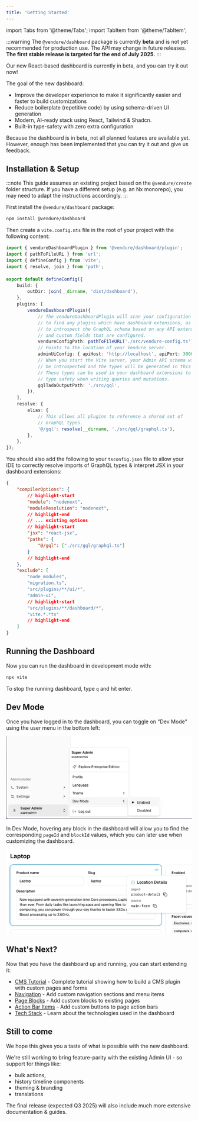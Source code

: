 ```yaml
---
title: 'Getting Started'
---
```


import Tabs from '@theme/Tabs';
import TabItem from '@theme/TabItem';

:::warning
The `@vendure/dashboard` package is currently **beta** and is not yet recommended for production use. The API may change in future releases. **The first stable release is targeted for the end of July 2025.**
:::

Our new React-based dashboard is currently in beta, and you can try it out now!

The goal of the new dashboard:

- Improve the developer experience to make it significantly easier and faster to build customizations
- Reduce boilerplate (repetitive code) by using schema-driven UI generation
- Modern, AI-ready stack using React, Tailwind & Shadcn.
- Built-in type-safety with zero extra configuration

Because the dashboard is in beta, not all planned features are available yet. However, enough has been implemented that
you can try it out and give us feedback.

## Installation & Setup

:::note
This guide assumes an existing project based on the `@vendure/create` folder structure.
If you have a different setup (e.g. an Nx monorepo), you may need to adapt the instructions accordingly.
:::

First install the `@vendure/dashboard` package:

```bash
npm install @vendure/dashboard
```

Then create a `vite.config.mts` file in the root of your project with the following content:

```ts title="vite.config.mts"
import { vendureDashboardPlugin } from '@vendure/dashboard/plugin';
import { pathToFileURL } from 'url';
import { defineConfig } from 'vite';
import { resolve, join } from 'path';

export default defineConfig({
    build: {
        outDir: join(__dirname, 'dist/dashboard'),
    },
    plugins: [
        vendureDashboardPlugin({
            // The vendureDashboardPlugin will scan your configuration in order
            // to find any plugins which have dashboard extensions, as well as
            // to introspect the GraphQL schema based on any API extensions
            // and custom fields that are configured.
            vendureConfigPath: pathToFileURL('./src/vendure-config.ts'),
            // Points to the location of your Vendure server.
            adminUiConfig: { apiHost: 'http://localhost', apiPort: 3000 },
            // When you start the Vite server, your Admin API schema will
            // be introspected and the types will be generated in this location.
            // These types can be used in your dashboard extensions to provide
            // type safety when writing queries and mutations.
            gqlTadaOutputPath: './src/gql',
        }),
    ],
    resolve: {
        alias: {
            // This allows all plugins to reference a shared set of
            // GraphQL types.
            '@/gql': resolve(__dirname, './src/gql/graphql.ts'),
        },
    },
});
```

You should also add the following to your `tsconfig.json` file to allow your IDE
to correctly resolve imports of GraphQL types & interpret JSX in your dashboard extensions:

```json title="tsconfig.json"
{
    "compilerOptions": {
        // highlight-start
        "module": "nodenext",
        "moduleResolution": "nodenext",
        // highlight-end
        // ... existing options
        // highlight-start
        "jsx": "react-jsx",
        "paths": {
            "@/gql": ["./src/gql/graphql.ts"]
        }
        // highlight-end
    },
    "exclude": [
        "node_modules",
        "migration.ts",
        "src/plugins/**/ui/*",
        "admin-ui",
        // highlight-start
        "src/plugins/**/dashboard/*",
        "vite.*.*ts"
        // highlight-end
    ]
}
```

## Running the Dashboard

Now you can run the dashboard in development mode with:

```bash
npx vite
```

To stop the running dashboard, type `q` and hit enter.

## Dev Mode

Once you have logged in to the dashboard, you can toggle on "Dev Mode" using the user menu in the bottom left:

![Dev Mode](./dev-mode.webp)

In Dev Mode, hovering any block in the dashboard will allow you to find the corresponding `pageId` and `blockId` values,
which you can later use when customizing the dashboard.

![Finding the location ids](./location-id.webp)

## What's Next?

Now that you have the dashboard up and running, you can start extending it:

- [CMS Tutorial](/guides/extending-the-dashboard/cms-tutorial/) - Complete tutorial showing how to build a CMS plugin with custom pages and forms
- [Navigation](/guides/extending-the-dashboard/navigation/) - Add custom navigation sections and menu items
- [Page Blocks](/guides/extending-the-dashboard/page-blocks/) - Add custom blocks to existing pages
- [Action Bar Items](/guides/extending-the-dashboard/action-bar-items/) - Add custom buttons to page action bars
- [Tech Stack](/guides/extending-the-dashboard/tech-stack/) - Learn about the technologies used in the dashboard

## Still to come

We hope this gives you a taste of what is possible with the new dashboard.

We're still working to bring feature-parity with the existing Admin UI - so support for things like:

- bulk actions,
- history timeline components
- theming & branding
- translations

The final release (expected Q3 2025) will also include much more extensive documentation & guides.
